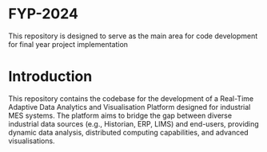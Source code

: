 # FYP-2024
This repository is designed to serve as the main area for code development for final year project implementation

# Introduction
This repository contains the codebase for the development of a Real-Time Adaptive Data Analytics and Visualisation Platform designed for industrial MES systems. The platform aims to bridge the gap between diverse industrial data sources (e.g., Historian, ERP, LIMS) and end-users, providing dynamic data analysis, distributed computing capabilities, and advanced visualisations.